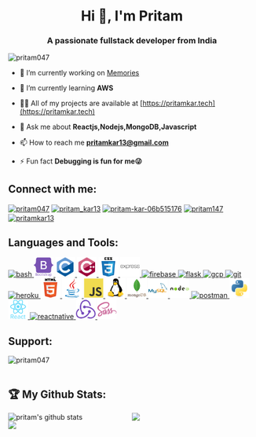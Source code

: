 <h1 align="center">Hi 👋, I'm Pritam</h1>
<h3 align="center">A passionate fullstack developer from India</h3>

<p align="left"> <img src="https://komarev.com/ghpvc/?username=pritam047&label=Profile%20views&color=0e75b6&style=flat" alt="pritam047" /> </p>

- 🔭 I’m currently working on [Memories](https://github.com/pritam047/memories)

- 🌱 I’m currently learning **AWS**

- 👨‍💻 All of my projects are available at [https://pritamkar.tech](https://pritamkar.tech)

- 💬 Ask me about **Reactjs,Nodejs,MongoDB,Javascript**

- 📫 How to reach me **pritamkar13@gmail.com**

- ⚡ Fun fact **Debugging is fun for me😜**

<h2 align="left">Connect with me:</h2>
<p align="left">
<a href="https://dev.to/pritam047" target="blank"><img align="center" src="https://img.icons8.com/windows/48/000000/dev.png" alt="pritam047"/></a>
<a href="https://twitter.com/pritam_kar13" target="blank"><img align="center" src="https://img.icons8.com/color/48/000000/twitter--v1.png" alt="pritam_kar13"/></a>
<a href="https://linkedin.com/in/pritam-kar-06b515176" target="blank"><img align="center" src="https://img.icons8.com/color/48/000000/linkedin.png" alt="pritam-kar-06b515176"/></a>
<a href="https://www.codechef.com/users/pritam147" target="blank"><img align="center" src="https://img.icons8.com/fluency/48/000000/codechef.png" alt="pritam147" /></a>
<a href="https://www.hackerrank.com/pritamkar13" target="blank"><img align="center" src="https://img.icons8.com/external-tal-revivo-shadow-tal-revivo/48/000000/external-hackerrank-is-a-technology-company-that-focuses-on-competitive-programming-logo-shadow-tal-revivo.png" alt="pritamkar13"/></a>
<!-- <a href="https://www.hackerearth.com/@pritam253" target="blank"><img align="center" src="https://api.iconify.design/simple-icons/hackerearth.svg?width=48&height=48" alt="@pritam253" height="30" width="40" /></a> -->
</p>

<h2 align="left"> Languages and Tools:</h2>
<p align="left"> <a href="https://www.gnu.org/software/bash/" target="_blank"> <img src="https://www.vectorlogo.zone/logos/gnu_bash/gnu_bash-icon.svg" alt="bash" width="40" height="40"/> </a> <a href="https://getbootstrap.com" target="_blank"> <img src="https://raw.githubusercontent.com/devicons/devicon/master/icons/bootstrap/bootstrap-plain-wordmark.svg" alt="bootstrap" width="40" height="40"/> </a> <a href="https://www.cprogramming.com/" target="_blank"> <img src="https://raw.githubusercontent.com/devicons/devicon/master/icons/c/c-original.svg" alt="c" width="40" height="40"/> </a> <a href="https://www.w3schools.com/cpp/" target="_blank"> <img src="https://raw.githubusercontent.com/devicons/devicon/master/icons/cplusplus/cplusplus-original.svg" alt="cplusplus" width="40" height="40"/> </a> <a href="https://www.w3schools.com/css/" target="_blank"> <img src="https://raw.githubusercontent.com/devicons/devicon/master/icons/css3/css3-original-wordmark.svg" alt="css3" width="40" height="40"/> </a> <a href="https://expressjs.com" target="_blank"> <img src="https://raw.githubusercontent.com/devicons/devicon/master/icons/express/express-original-wordmark.svg" alt="express" width="40" height="40"/> </a> <a href="https://firebase.google.com/" target="_blank"> <img src="https://www.vectorlogo.zone/logos/firebase/firebase-icon.svg" alt="firebase" width="40" height="40"/> </a> <a href="https://flask.palletsprojects.com/" target="_blank"> <img src="https://www.vectorlogo.zone/logos/pocoo_flask/pocoo_flask-icon.svg" alt="flask" width="40" height="40"/> </a> <a href="https://cloud.google.com" target="_blank"> <img src="https://www.vectorlogo.zone/logos/google_cloud/google_cloud-icon.svg" alt="gcp" width="40" height="40"/> </a> <a href="https://git-scm.com/" target="_blank"> <img src="https://www.vectorlogo.zone/logos/git-scm/git-scm-icon.svg" alt="git" width="40" height="40"/> </a> <a href="https://heroku.com" target="_blank"> <img src="https://www.vectorlogo.zone/logos/heroku/heroku-icon.svg" alt="heroku" width="40" height="40"/> </a> <a href="https://www.w3.org/html/" target="_blank"> <img src="https://raw.githubusercontent.com/devicons/devicon/master/icons/html5/html5-original-wordmark.svg" alt="html5" width="40" height="40"/> </a> <a href="https://www.java.com" target="_blank"> <img src="https://raw.githubusercontent.com/devicons/devicon/master/icons/java/java-original.svg" alt="java" width="40" height="40"/> </a> <a href="https://developer.mozilla.org/en-US/docs/Web/JavaScript" target="_blank"> <img src="https://raw.githubusercontent.com/devicons/devicon/master/icons/javascript/javascript-original.svg" alt="javascript" width="40" height="40"/> </a> <a href="https://www.linux.org/" target="_blank"> <img src="https://raw.githubusercontent.com/devicons/devicon/master/icons/linux/linux-original.svg" alt="linux" width="40" height="40"/> </a> <a href="https://www.mongodb.com/" target="_blank"> <img src="https://raw.githubusercontent.com/devicons/devicon/master/icons/mongodb/mongodb-original-wordmark.svg" alt="mongodb" width="40" height="40"/> </a> <a href="https://www.mysql.com/" target="_blank"> <img src="https://raw.githubusercontent.com/devicons/devicon/master/icons/mysql/mysql-original-wordmark.svg" alt="mysql" width="40" height="40"/> </a> <a href="https://nodejs.org" target="_blank"> <img src="https://raw.githubusercontent.com/devicons/devicon/master/icons/nodejs/nodejs-original-wordmark.svg" alt="nodejs" width="40" height="40"/> </a> <a href="https://postman.com" target="_blank"> <img src="https://www.vectorlogo.zone/logos/getpostman/getpostman-icon.svg" alt="postman" width="40" height="40"/> </a> <a href="https://www.python.org" target="_blank"> <img src="https://raw.githubusercontent.com/devicons/devicon/master/icons/python/python-original.svg" alt="python" width="40" height="40"/> </a> <a href="https://reactjs.org/" target="_blank"> <img src="https://raw.githubusercontent.com/devicons/devicon/master/icons/react/react-original-wordmark.svg" alt="react" width="40" height="40"/> </a> <a href="https://reactnative.dev/" target="_blank"> <img src="https://reactnative.dev/img/header_logo.svg" alt="reactnative" width="40" height="40"/> </a> <a href="https://redux.js.org" target="_blank"> <img src="https://raw.githubusercontent.com/devicons/devicon/master/icons/redux/redux-original.svg" alt="redux" width="40" height="40"/> </a> <a href="https://sass-lang.com" target="_blank"> <img src="https://raw.githubusercontent.com/devicons/devicon/master/icons/sass/sass-original.svg" alt="sass" width="40" height="40"/> </a> </p>

<h2 align="left">Support:</h2>
<p><a href="https://www.buymeacoffee.com/pritam047"> <img align="left" src="https://cdn.buymeacoffee.com/buttons/v2/default-yellow.png" height="50" width="210" alt="pritam047" /></a></p><br><br>

## :trophy: My Github Stats:

<div style="display:flex; flex-direction: row; justify-content: space-around;" width="5rem">
  <img align="left" width="400px" src="https://github-readme-stats.vercel.app/api?username=pritam047&theme=onedark&show_icons=true&count_private=true&hide_border=true" alt="pritam's github stats" /> 
    <img  width="400px" src="https://github-readme-streak-stats.herokuapp.com?user=pritam047&theme=onedark&hide_border=true&date_format=M%20j%5B%2C%20Y%5D&fire=60C376&ring=60C376&currStreakLabel=60C376&sideLabels=60C376"/>
</div>

<div align='left' width="5rem" >  
<!-- <img align="left" src="https://github-readme-stats.vercel.app/api?username=pritam047&theme=onedark&show_icons=true&count_private=true" alt="pritam's github stats" />   -->
<img src="https://github-readme-stats.vercel.app/api/top-langs?username=pritam047&show_icons=true&locale=en&layout=compact&theme=onedark&hide_border=true" />
<!-- ![Pritam's GitHub stats](https://github-readme-stats.vercel.app/api?username=pritam047&theme=onedark&show_icons=true&count_private=true) -->
</div>
  <!-- <p>&nbsp;<img align="center" src="https://github-readme-stats.vercel.app/api?username=pritam047&show_icons=true&locale=en" alt="pritam047" /></p> -->



